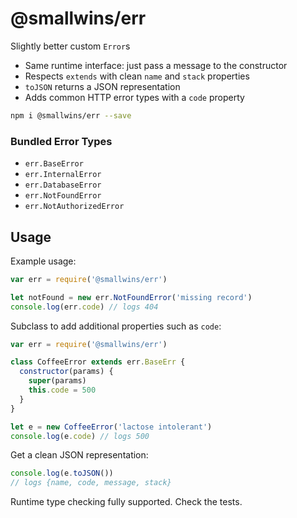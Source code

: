 # @smallwins/err

Slightly better custom `Error`s

- Same runtime interface: just pass a message to the constructor
- Respects `extends` with clean `name` and `stack` properties
- `toJSON` returns a JSON representation
- Adds common HTTP error types with a `code` property

```bash
npm i @smallwins/err --save
```

### Bundled Error Types

- `err.BaseError`
- `err.InternalError`
- `err.DatabaseError`
- `err.NotFoundError`
- `err.NotAuthorizedError`

## Usage

Example usage:

```javascript
var err = require('@smallwins/err')

let notFound = new err.NotFoundError('missing record')
console.log(err.code) // logs 404
```

Subclass to add additional properties such as `code`:

```javascript
var err = require('@smallwins/err')

class CoffeeError extends err.BaseErr {
  constructor(params) {
    super(params)
    this.code = 500
  }
}

let e = new CoffeeError('lactose intolerant')
console.log(e.code) // logs 500
```

Get a clean JSON representation:

```javascript
console.log(e.toJSON())
// logs {name, code, message, stack}
```

Runtime type checking fully supported. Check the tests.
